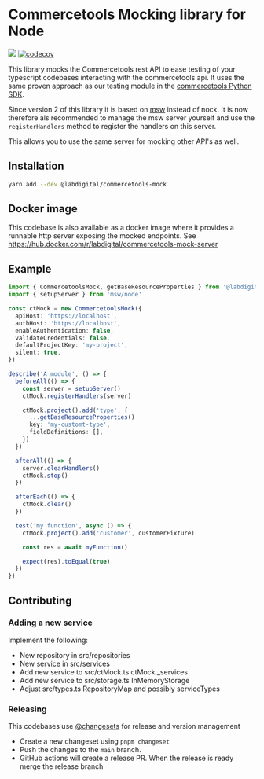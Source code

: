 # Commercetools Mocking library for Node

[<img src="https://img.shields.io/npm/v/@labdigital/commercetools-mock">](https://www.npmjs.com/package/@labdigital/commercetools-mock)
[![codecov](https://codecov.io/gh/labd/commercetools-node-mock/branch/main/graph/badge.svg?token=muKkNunJ95)](https://codecov.io/gh/labd/commercetools-node-mock)

This library mocks the Commercetools rest API to ease testing of your typescript
codebases interacting with the commercetools api. It uses the same proven
approach as our testing module in the
[commercetools Python SDK](https://github.com/labd/commercetools-python-sdk/tree/main/src/commercetools/testing).

Since version 2 of this library it is based on [msw](https://mswjs.io/) instead
of nock. It is now therefore als recommended to manage the msw server yourself
and use the `registerHandlers` method to register the handlers on this server.

This allows you to use the same server for mocking other API's as well.

## Installation

```bash
yarn add --dev @labdigital/commercetools-mock
```

## Docker image

This codebase is also available as a docker image where it provides a runnable
http server exposing the mocked endpoints. See
https://hub.docker.com/r/labdigital/commercetools-mock-server

## Example

```typescript
import { CommercetoolsMock, getBaseResourceProperties } from '@labdigital/commercetools-mock'
import { setupServer } from 'msw/node'

const ctMock = new CommercetoolsMock({
  apiHost: 'https://localhost',
  authHost: 'https://localhost',
  enableAuthentication: false,
  validateCredentials: false,
  defaultProjectKey: 'my-project',
  silent: true,
})

describe('A module', () => {
  beforeAll(() => {
    const server = setupServer()
    ctMock.registerHandlers(server)

    ctMock.project().add('type', {
      ...getBaseResourceProperties()
      key: 'my-customt-type',
      fieldDefinitions: [],
    })
  })

  afterAll(() => {
    server.clearHandlers()
    ctMock.stop()
  })

  afterEach(() => {
    ctMock.clear()
  })

  test('my function', async () => {
    ctMock.project().add('customer', customerFixture)

    const res = await myFunction()

    expect(res).toEqual(true)
  })
})
```

## Contributing

### Adding a new service

Implement the following:

- New repository in src/repositories
- New service in src/services
- Add new service to src/ctMock.ts ctMock.\_services
- Add new service to src/storage.ts InMemoryStorage
- Adjust src/types.ts RepositoryMap and possibly serviceTypes

### Releasing

This codebases use [@changesets](https://github.com/changesets/changesets) for release and version management

- Create a new changeset using `pnpm changeset`
- Push the changes to the `main` branch.
- GitHub actions will create a release PR. When the release is ready merge the release branch

